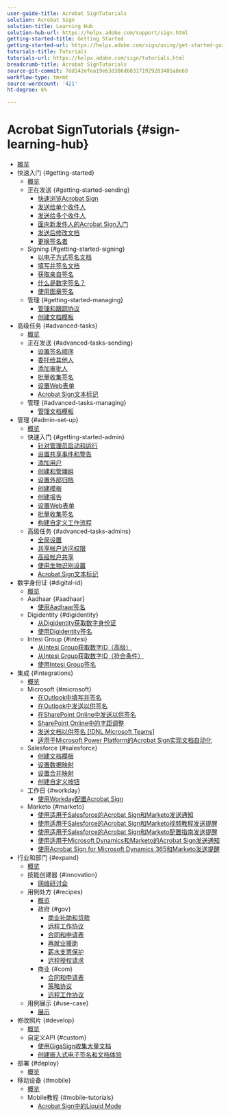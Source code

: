 ```yaml
---
user-guide-title: Acrobat SignTutorials
solution: Acrobat Sign
solution-title: Learning Hub
solution-hub-url: https://helpx.adobe.com/support/sign.html
getting-started-title: Getting Started
getting-started-url: https://helpx.adobe.com/sign/using/get-started-guide.html
tutorials-title: Tutorials
tutorials-url: https://helpx.adobe.com/sign/tutorials.html
breadcrumb-title: Acrobat SignTutorials
source-git-commit: 7dd142efea19e63d306d603171929283485a8e69
workflow-type: tm+mt
source-wordcount: '421'
ht-degree: 6%

---
```



# Acrobat SignTutorials {#sign-learning-hub}

+ [概览](overview.md)
+ 快速入门 {#getting-started}
   + [概览](sign-beginner-tutorials/beginner-users-overview.md)
   + 正在发送 {#getting-started-sending}
      + [快速浏览Acrobat Sign](sign-beginner-tutorials/quick-tour.md)
      + [发送给单个收件人](sign-beginner-tutorials/send-to-single-recipient.md)
      + [发送给多个收件人](sign-beginner-tutorials/send-to-multiple-recipients.md)
      + [面向新发件人的Acrobat Sign入门](sign-beginner-tutorials/new-sender.md)
      + [发送后修改文档](sign-beginner-tutorials/modify-in-flight.md)
      + [更换签名者](sign-beginner-tutorials/replace-signer.md)
   + Signing {#getting-started-signing}
      + [以电子方式签名文档](sign-beginner-tutorials/electronically-sign-a-document.md)
      + [填写并签名文档](sign-beginner-tutorials/fill-and-sign.md)
      + [获取亲自签名](sign-beginner-tutorials/sign-in-person.md)
      + [什么是数字签名？](sign-beginner-tutorials/sign-with-a-digital-signature.md)
      + [使用图章签名](sign-beginner-tutorials/sign-with-a-stamp.md)
   + 管理 {#getting-started-managing}
      + [管理和跟踪协议](sign-beginner-tutorials/manage-and-track.md)
      + [创建文档模板](https://experienceleague.adobe.com/docs/document-cloud-learn/sign-learning-hub/admin-set-up/getting-started-admin/create-a-template.html)
+ 高级任务 {#advanced-tasks}
   + [概览](sign-advanced-users/advanced-users-overview.md)
   + 正在发送 {#advanced-tasks-sending}
      + [设置签名顺序](sign-advanced-users/setting-up-routing.md)
      + [委托给其他人](sign-advanced-users/delegate-signature.md)
      + [添加审批人](sign-advanced-users/add-an-approver.md)
      + [批量收集签名](https://experienceleague.adobe.com/docs/document-cloud-learn/sign-learning-hub/admin-set-up/getting-started-admin/megasign.html)
      + [设置Web表单](https://experienceleague.adobe.com/docs/document-cloud-learn/sign-learning-hub/admin-set-up/getting-started-admin/webform.html)
      + [Acrobat Sign文本标记](https://experienceleague.adobe.com/docs/document-cloud-learn/sign-learning-hub/admin-set-up/advanced-tasks-admins/adobe-sign-text-tagging.html)
   + 管理 {#advanced-tasks-managing}
      + [管理文档模板](sign-advanced-users/edit-a-template.md)
+ 管理 {#admin-set-up}
   + [概览](admin/intro-admin-overview.md)
   + 快速入门 {#getting-started-admin}
      + [针对管理员启动和运行](admin/up-and-running-admin.md)
      + [设置共享事件和警告](admin/set-up-shared-events-and-alert.md)
      + [添加用户](admin/add-users-to-your-account.md)
      + [创建和管理组](admin/create-and-manage-groups.md)
      + [设置外部归档](admin/set-up-your-external-archive.md)
      + [创建模板](sign-advanced-users/create-a-template.md)
      + [创建报告](admin/create-a-report.md)
      + [设置Web表单](sign-advanced-users/webform.md)
      + [批量收集签名](sign-advanced-users/megasign.md)
      + [构建自定义工作流程](admin/building-a-custom-workflow.md)
   + 高级任务 {#advanced-tasks-admins}
      + [全局设置](admin/learn-about-global-settings.md)
      + [共享帐户访问权限](admin/share-account-access.md)
      + [高级帐户共享](admin/advanced-account-sharing.md)
      + [使用生物识别设置](admin/use-bio-pharma-settings.md)
      + [Acrobat Sign文本标记](sign-advanced-users/adobe-sign-text-tagging.md)
+ 数字身份证 {#digital-id}
   + [概览](digitalid/digitalid-overview.md)
   + Aadhaar {#aadhaar}
      + [使用Aadhaar签名](digitalid/aadhaar-sign.md)
   + Digidentity {#digidentity}
      + [从Digidentity获取数字身份证](digitalid/digidentity-reg.md)
      + [使用Digidentity签名](digitalid/digidentity-sign.md)
   + Intesi Group {#intesi}
      + [从Intesi Group获取数字ID（高级）](digitalid/intesi-advanced.md)
      + [从Intesi Group获取数字ID（符合条件）](digitalid/intesi-qualified.md)
      + [使用Intesi Group签名](digitalid/intesi-sign.md)
+ 集成 {#integrations}
   + [概览](integrations/integrations-overview.md)
   + Microsoft {#microsoft}
      + [在Outlook中填写并签名](integrations/fill-and-sign-doc-microsoft-outlook.md)
      + [在Outlook中发送以供签名](integrations/send-for-signature-with-outlook.md)
      + [在SharePoint Online中发送以供签名](integrations/send-for-signature-with-sharepoint-online.md)
      + [SharePoint Online中的字距调整](integrations/track-an-agreement-with-sharepoint-online.md)
      + [发送文档以供签名 [!DNL Microsoft Teams]](integrations/adobe-sign-teams-mortgage.md)
      + [适用于Microsoft Power Platform的Acrobat Sign实现文档自动化](integrations/documentautomation.md)
   + Salesforce {#salesforce}
      + [创建文档模板](integrations/create-an-agreement-template.md)
      + [设置数据映射](integrations/set-up-data-mapping.md)
      + [设置合并映射](integrations/set-up-merging-map.md)
      + [创建自定义按钮](integrations/create-a-custom-button.md)
   + 工作日 {#workday}
      + [使用Workday配置Acrobat Sign](integrations/workday.md)
   + Marketo {#marketo}
      + [使用适用于Salesforce的Acrobat Sign和Marketo发送通知](integrations/marketo-salesforce-sms.md)
      + [使用适用于Salesforce的Acrobat Sign和Marketo视频教程发送提醒](integrations/marketo-salesforce-reminder-video.md)
      + [使用适用于Salesforce的Acrobat Sign和Marketo配置指南发送提醒](integrations/marketo-salesforce-reminder.md)
      + [使用适用于Microsoft Dynamics和Marketo的Acrobat Sign发送通知](integrations/marketo-dynamics-sms.md)
      + [使用Acrobat Sign for Microsoft Dynamics 365和Marketo发送提醒](integrations/marketo-dynamics-reminder.md)
+ 行业和部门 {#expand}
   + [概览](sign-usecase/expand-inspire-overview.md)
   + 技能创建器 {#innovation}
      + [网络研讨会](sign-usecase/innovation-series.md)
   + 用例处方 {#recipes}
      + [概览](sign-usecase/recipes.md)
      + 政府 {#gov}
         + [商业补助和贷款](sign-usecase/usecasegovgrants.md)
         + [远程工作协议](sign-usecase/usecasegovtelework.md)
         + [合同和申请表](sign-usecase/usecasegovcontracts.md)
         + [再就业援助](sign-usecase/usecasegovreemployment.md)
         + [薪水支票保护](sign-usecase/usecasegovpaycheck.md)
         + [远程授权请求](sign-usecase/usecasegovremote.md)
      + 商业 {#com}
         + [合同和申请表](sign-usecase/usecasecomcontracts.md)
         + [策略协议](sign-usecase/usecasecompolicy.md)
         + [远程工作协议](sign-usecase/usecasecomtelework.md)
   + 用例展示 {#use-case}
      + [展示](sign-usecase/use-case-showcase.md)
+ 修改照片 {#develop}
   + [概览](develop/develop-overview.md)
   + 自定义API {#custom}
      + [使用GigaSign收集大量文档](develop/gigasign.md)
      + [创建嵌入式电子签名和文档体验](develop/embeddedesignature.md)
+ 部署 {#deploy}
   + [概览](deploy-overview.md)
+ 移动设备 {#mobile}
   + [概览](mobile/mobile-overview.md)
   + Mobile教程 {#mobile-tutorials}
      + [Acrobat Sign中的Liquid Mode](mobile/liquidmode.md)
